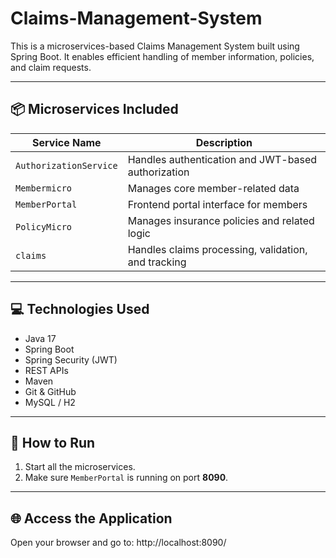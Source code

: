 # Claims-Management-System

This is a microservices-based Claims Management System built using Spring Boot. It enables efficient handling of member information, policies, and claim requests.

---

## 📦 Microservices Included

| Service Name         | Description                                                    |
|----------------------|----------------------------------------------------------------|
| `AuthorizationService` | Handles authentication and JWT-based authorization            |
| `Membermicro`          | Manages core member-related data                              |
| `MemberPortal`         | Frontend portal interface for members                         |
| `PolicyMicro`          | Manages insurance policies and related logic                  |
| `claims`               | Handles claims processing, validation, and tracking           |

---

## 💻 Technologies Used

- Java 17
- Spring Boot
- Spring Security (JWT)
- REST APIs
- Maven
- Git & GitHub
- MySQL / H2

---

## 🚀 How to Run

1. Start all the microservices.
2. Make sure `MemberPortal` is running on port **8090**.

---

## 🌐 Access the Application

Open your browser and go to: http://localhost:8090/


